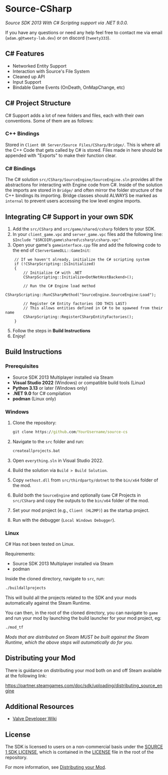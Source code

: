 # Source-CSharp
*Source SDK 2013 With C# Scripting support via .NET 9.0.0.*

If you have any questions or need any help feel free to contact me via email (`adam.g@tweety-lab.dev`) or on discord (`tweety333`).

## C# Features
- Networked Entity Support
- Interaction with Source's File System
- Cleaned up API
- Input Support
- Bindable Game Events (OnDeath, OnMapChange, etc)

## C# Project Structure
C# Support adds a lot of new folders and files, each with their own conventions. Some of them are as follows:

### C++ Bindings
Stored in `Client OR Server/Source Files/CSharp/Bridge/`. This is where all the C++ Code that gets called by C# is stored. Files made in here should be appended with "Exports" to make their function clear.

### C# Bindings
The C# solution `src/CSharp/SourceEngine/SourceEngine.sln` provides all the abstractions for interacting with Engine code from C#. Inside of the solution the imports are stored in `Bridge/` and often mirror the folder structure of the C++ bindings its importing. Bridge classes should ALWAYS be marked as `internal` to prevent users accessing the low level engine imports.

## Integrating C# Support in your own SDK
1. Add the `src/CSharp` and `src/game/shared/csharp` folders to your SDK.
2. In your `client_game.vpc` and `server_game.vpc` files add the following line: `$Include "$SRCDIR\game\shared\csharp\csharp.vpc"`
3. Open your game's `gameinterface.cpp` file and add the following code to the end of `CServerGameDLL::GameInit`:
```CSharp
	// If we haven't already, initialize the C# scripting system
	if (!CSharpScripting::IsInitialized) 
	{
		// Initialize C# with .NET
		CSharpScripting::Initialize<DotNetHostBackend>();

		// Run the C# Engine load method
		CSharpScripting::RunCSharpMethod("SourceEngine.SourceEngine:Load");

		// Register C# Entity factories (DO THIS LAST)
		// This allows entities defined in C# to be spawned from their name
		CSharpScripting::RegisterCSharpEntityFactories();
	}
```
5. Follow the steps in **Build Instructions**
6. Enjoy!


## Build Instructions

### Prerequisites
 - Source SDK 2013 Multiplayer installed via Steam
 - **Visual Studio 2022** (Windows) or compatible build tools (Linux)
 - **Python 3.13** or later (Windows only)
 - **.NET 9.0** for C# compilation
 - **podman** (Linux only)

### Windows

1. Clone the repository:

    ```bat
    git clone https://github.com/YourUsername/source-cs
    ```

2. Navigate to the `src` folder and run:

    ```bat
    createallprojects.bat
    ```

3. Open `everything.sln` in Visual Studio 2022.

4. Build the solution via `Build > Build Solution`.

5. Copy `nethost.dll` from `src/thirdparty/dotnet` to the `bin/x64` folder of the mod.

6. Build both the `SourceEngine` and optionally `Game` C# Projects in `src/CSharp` and copy the outputs to the `bin/x64` folder of the mod.

7. Set your mod project (e.g., `Client (HL2MP)`) as the startup project.

8. Run with the debugger (`Local Windows Debugger`).

### Linux

C# Has not been tested on Linux.

Requirements:
 - Source SDK 2013 Multiplayer installed via Steam
 - podman

Inside the cloned directory, navigate to `src`, run:
```bash
./buildallprojects
```

This will build all the projects related to the SDK and your mods automatically against the Steam Runtime.

You can then, in the root of the cloned directory, you can navigate to `game` and run your mod by launching the build launcher for your mod project, eg:
```bash
./mod_tf
```

*Mods that are distributed on Steam MUST be built against the Steam Runtime, which the above steps will automatically do for you.*

## Distributing your Mod

There is guidance on distributing your mod both on and off Steam available at the following link:

https://partner.steamgames.com/doc/sdk/uploading/distributing_source_engine

## Additional Resources

- [Valve Developer Wiki](https://developer.valvesoftware.com/wiki/Source_SDK_2013)

## License

The SDK is licensed to users on a non-commercial basis under the [SOURCE 1 SDK LICENSE](LICENSE), which is contained in the [LICENSE](LICENSE) file in the root of the repository.

For more information, see [Distributing your Mod](#markdown-header-distributing-your-mod).
